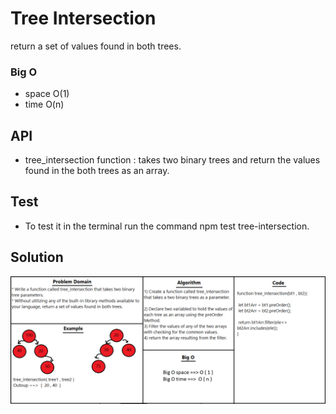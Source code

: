 # Tree Intersection

return a set of values found in both trees.


### Big O
* space O(1)
* time O(n)

## API
* tree_intersection function : takes two binary trees and return the values found in the both trees as an array.


## Test 
* To test it in the terminal run the command npm test tree-intersection.
## Solution
![wb](../../assets/intersection.png)
